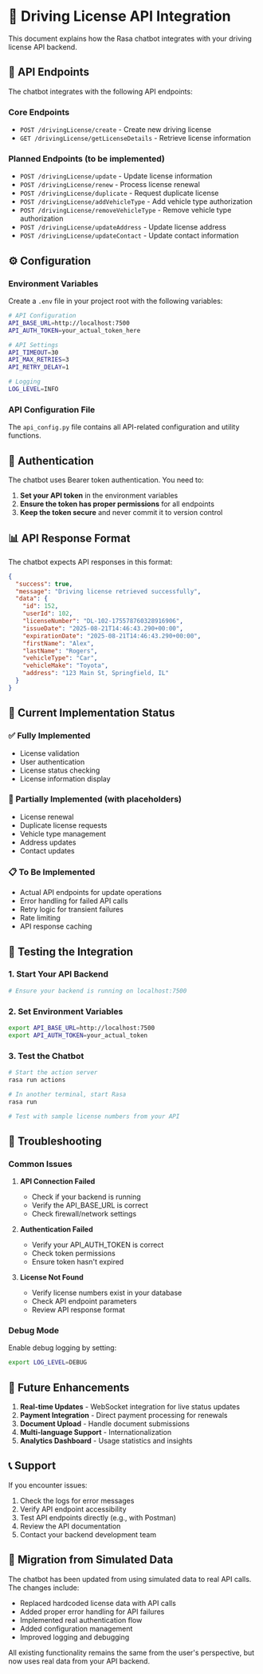 # 🚗 Driving License API Integration

This document explains how the Rasa chatbot integrates with your driving license API backend.

## 🔗 **API Endpoints**

The chatbot integrates with the following API endpoints:

### **Core Endpoints**
- `POST /drivingLicense/create` - Create new driving license
- `GET /drivingLicense/getLicenseDetails` - Retrieve license information

### **Planned Endpoints** (to be implemented)
- `POST /drivingLicense/update` - Update license information
- `POST /drivingLicense/renew` - Process license renewal
- `POST /drivingLicense/duplicate` - Request duplicate license
- `POST /drivingLicense/addVehicleType` - Add vehicle type authorization
- `POST /drivingLicense/removeVehicleType` - Remove vehicle type authorization
- `POST /drivingLicense/updateAddress` - Update license address
- `POST /drivingLicense/updateContact` - Update contact information

## ⚙️ **Configuration**

### **Environment Variables**

Create a `.env` file in your project root with the following variables:

```bash
# API Configuration
API_BASE_URL=http://localhost:7500
API_AUTH_TOKEN=your_actual_token_here

# API Settings
API_TIMEOUT=30
API_MAX_RETRIES=3
API_RETRY_DELAY=1

# Logging
LOG_LEVEL=INFO
```

### **API Configuration File**

The `api_config.py` file contains all API-related configuration and utility functions.

## 🔐 **Authentication**

The chatbot uses Bearer token authentication. You need to:

1. **Set your API token** in the environment variables
2. **Ensure the token has proper permissions** for all endpoints
3. **Keep the token secure** and never commit it to version control

## 📊 **API Response Format**

The chatbot expects API responses in this format:

```json
{
  "success": true,
  "message": "Driving license retrieved successfully",
  "data": {
    "id": 152,
    "userId": 102,
    "licenseNumber": "DL-102-175578760328916906",
    "issueDate": "2025-08-21T14:46:43.290+00:00",
    "expirationDate": "2025-08-21T14:46:43.290+00:00",
    "firstName": "Alex",
    "lastName": "Rogers",
    "vehicleType": "Car",
    "vehicleMake": "Toyota",
    "address": "123 Main St, Springfield, IL"
  }
}
```

## 🚀 **Current Implementation Status**

### **✅ Fully Implemented**
- License validation
- User authentication
- License status checking
- License information display

### **🔄 Partially Implemented** (with placeholders)
- License renewal
- Duplicate license requests
- Vehicle type management
- Address updates
- Contact updates

### **📋 To Be Implemented**
- Actual API endpoints for update operations
- Error handling for failed API calls
- Retry logic for transient failures
- Rate limiting
- API response caching

## 🔧 **Testing the Integration**

### **1. Start Your API Backend**
```bash
# Ensure your backend is running on localhost:7500
```

### **2. Set Environment Variables**
```bash
export API_BASE_URL=http://localhost:7500
export API_AUTH_TOKEN=your_actual_token
```

### **3. Test the Chatbot**
```bash
# Start the action server
rasa run actions

# In another terminal, start Rasa
rasa run

# Test with sample license numbers from your API
```

## 🐛 **Troubleshooting**

### **Common Issues**

1. **API Connection Failed**
   - Check if your backend is running
   - Verify the API_BASE_URL is correct
   - Check firewall/network settings

2. **Authentication Failed**
   - Verify your API_AUTH_TOKEN is correct
   - Check token permissions
   - Ensure token hasn't expired

3. **License Not Found**
   - Verify license numbers exist in your database
   - Check API endpoint parameters
   - Review API response format

### **Debug Mode**

Enable debug logging by setting:
```bash
export LOG_LEVEL=DEBUG
```

## 🔮 **Future Enhancements**

1. **Real-time Updates** - WebSocket integration for live status updates
2. **Payment Integration** - Direct payment processing for renewals
3. **Document Upload** - Handle document submissions
4. **Multi-language Support** - Internationalization
5. **Analytics Dashboard** - Usage statistics and insights

## 📞 **Support**

If you encounter issues:

1. Check the logs for error messages
2. Verify API endpoint accessibility
3. Test API endpoints directly (e.g., with Postman)
4. Review the API documentation
5. Contact your backend development team

## 🔄 **Migration from Simulated Data**

The chatbot has been updated from using simulated data to real API calls. The changes include:

- Replaced hardcoded license data with API calls
- Added proper error handling for API failures
- Implemented real authentication flow
- Added configuration management
- Improved logging and debugging

All existing functionality remains the same from the user's perspective, but now uses real data from your API backend.
